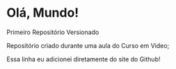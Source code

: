 # Olá, Mundo!
 Primeiro Repositório Versionado

 Repositório criado durante uma aula do Curso em Video;

Essa linha eu adicionei diretamente do site do Github!
